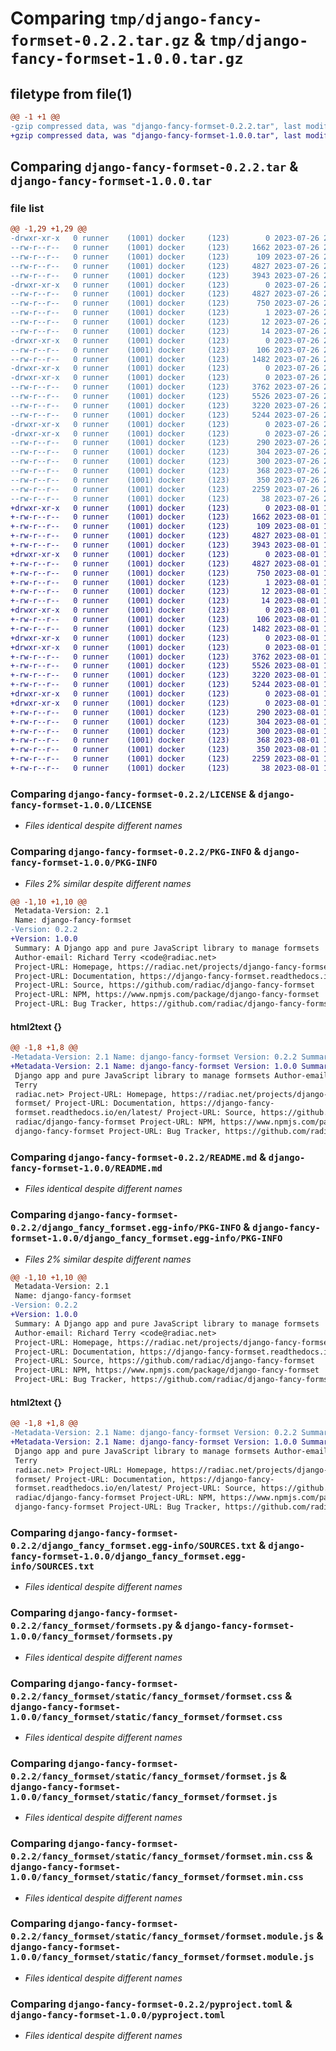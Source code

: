 # Comparing `tmp/django-fancy-formset-0.2.2.tar.gz` & `tmp/django-fancy-formset-1.0.0.tar.gz`

## filetype from file(1)

```diff
@@ -1 +1 @@
-gzip compressed data, was "django-fancy-formset-0.2.2.tar", last modified: Wed Jul 26 23:09:57 2023, max compression
+gzip compressed data, was "django-fancy-formset-1.0.0.tar", last modified: Tue Aug  1 15:20:39 2023, max compression
```

## Comparing `django-fancy-formset-0.2.2.tar` & `django-fancy-formset-1.0.0.tar`

### file list

```diff
@@ -1,29 +1,29 @@
-drwxr-xr-x   0 runner    (1001) docker     (123)        0 2023-07-26 23:09:57.080984 django-fancy-formset-0.2.2/
--rw-r--r--   0 runner    (1001) docker     (123)     1662 2023-07-26 23:09:45.000000 django-fancy-formset-0.2.2/LICENSE
--rw-r--r--   0 runner    (1001) docker     (123)      109 2023-07-26 23:09:45.000000 django-fancy-formset-0.2.2/MANIFEST.in
--rw-r--r--   0 runner    (1001) docker     (123)     4827 2023-07-26 23:09:57.080984 django-fancy-formset-0.2.2/PKG-INFO
--rw-r--r--   0 runner    (1001) docker     (123)     3943 2023-07-26 23:09:45.000000 django-fancy-formset-0.2.2/README.md
-drwxr-xr-x   0 runner    (1001) docker     (123)        0 2023-07-26 23:09:57.080984 django-fancy-formset-0.2.2/django_fancy_formset.egg-info/
--rw-r--r--   0 runner    (1001) docker     (123)     4827 2023-07-26 23:09:57.000000 django-fancy-formset-0.2.2/django_fancy_formset.egg-info/PKG-INFO
--rw-r--r--   0 runner    (1001) docker     (123)      750 2023-07-26 23:09:57.000000 django-fancy-formset-0.2.2/django_fancy_formset.egg-info/SOURCES.txt
--rw-r--r--   0 runner    (1001) docker     (123)        1 2023-07-26 23:09:57.000000 django-fancy-formset-0.2.2/django_fancy_formset.egg-info/dependency_links.txt
--rw-r--r--   0 runner    (1001) docker     (123)       12 2023-07-26 23:09:57.000000 django-fancy-formset-0.2.2/django_fancy_formset.egg-info/requires.txt
--rw-r--r--   0 runner    (1001) docker     (123)       14 2023-07-26 23:09:57.000000 django-fancy-formset-0.2.2/django_fancy_formset.egg-info/top_level.txt
-drwxr-xr-x   0 runner    (1001) docker     (123)        0 2023-07-26 23:09:57.080984 django-fancy-formset-0.2.2/fancy_formset/
--rw-r--r--   0 runner    (1001) docker     (123)      106 2023-07-26 23:09:45.000000 django-fancy-formset-0.2.2/fancy_formset/__init__.py
--rw-r--r--   0 runner    (1001) docker     (123)     1482 2023-07-26 23:09:45.000000 django-fancy-formset-0.2.2/fancy_formset/formsets.py
-drwxr-xr-x   0 runner    (1001) docker     (123)        0 2023-07-26 23:09:57.076984 django-fancy-formset-0.2.2/fancy_formset/static/
-drwxr-xr-x   0 runner    (1001) docker     (123)        0 2023-07-26 23:09:57.080984 django-fancy-formset-0.2.2/fancy_formset/static/fancy_formset/
--rw-r--r--   0 runner    (1001) docker     (123)     3762 2023-07-26 23:09:50.000000 django-fancy-formset-0.2.2/fancy_formset/static/fancy_formset/formset.css
--rw-r--r--   0 runner    (1001) docker     (123)     5526 2023-07-26 23:09:50.000000 django-fancy-formset-0.2.2/fancy_formset/static/fancy_formset/formset.js
--rw-r--r--   0 runner    (1001) docker     (123)     3220 2023-07-26 23:09:50.000000 django-fancy-formset-0.2.2/fancy_formset/static/fancy_formset/formset.min.css
--rw-r--r--   0 runner    (1001) docker     (123)     5244 2023-07-26 23:09:50.000000 django-fancy-formset-0.2.2/fancy_formset/static/fancy_formset/formset.module.js
-drwxr-xr-x   0 runner    (1001) docker     (123)        0 2023-07-26 23:09:57.076984 django-fancy-formset-0.2.2/fancy_formset/templates/
-drwxr-xr-x   0 runner    (1001) docker     (123)        0 2023-07-26 23:09:57.080984 django-fancy-formset-0.2.2/fancy_formset/templates/fancy_formset/
--rw-r--r--   0 runner    (1001) docker     (123)      290 2023-07-26 23:09:45.000000 django-fancy-formset-0.2.2/fancy_formset/templates/fancy_formset/default.html
--rw-r--r--   0 runner    (1001) docker     (123)      304 2023-07-26 23:09:45.000000 django-fancy-formset-0.2.2/fancy_formset/templates/fancy_formset/div.html
--rw-r--r--   0 runner    (1001) docker     (123)      300 2023-07-26 23:09:45.000000 django-fancy-formset-0.2.2/fancy_formset/templates/fancy_formset/p.html
--rw-r--r--   0 runner    (1001) docker     (123)      368 2023-07-26 23:09:45.000000 django-fancy-formset-0.2.2/fancy_formset/templates/fancy_formset/table.html
--rw-r--r--   0 runner    (1001) docker     (123)      350 2023-07-26 23:09:45.000000 django-fancy-formset-0.2.2/fancy_formset/templates/fancy_formset/ul.html
--rw-r--r--   0 runner    (1001) docker     (123)     2259 2023-07-26 23:09:45.000000 django-fancy-formset-0.2.2/pyproject.toml
--rw-r--r--   0 runner    (1001) docker     (123)       38 2023-07-26 23:09:57.080984 django-fancy-formset-0.2.2/setup.cfg
+drwxr-xr-x   0 runner    (1001) docker     (123)        0 2023-08-01 15:20:39.986729 django-fancy-formset-1.0.0/
+-rw-r--r--   0 runner    (1001) docker     (123)     1662 2023-08-01 15:20:26.000000 django-fancy-formset-1.0.0/LICENSE
+-rw-r--r--   0 runner    (1001) docker     (123)      109 2023-08-01 15:20:26.000000 django-fancy-formset-1.0.0/MANIFEST.in
+-rw-r--r--   0 runner    (1001) docker     (123)     4827 2023-08-01 15:20:39.982729 django-fancy-formset-1.0.0/PKG-INFO
+-rw-r--r--   0 runner    (1001) docker     (123)     3943 2023-08-01 15:20:26.000000 django-fancy-formset-1.0.0/README.md
+drwxr-xr-x   0 runner    (1001) docker     (123)        0 2023-08-01 15:20:39.982729 django-fancy-formset-1.0.0/django_fancy_formset.egg-info/
+-rw-r--r--   0 runner    (1001) docker     (123)     4827 2023-08-01 15:20:39.000000 django-fancy-formset-1.0.0/django_fancy_formset.egg-info/PKG-INFO
+-rw-r--r--   0 runner    (1001) docker     (123)      750 2023-08-01 15:20:39.000000 django-fancy-formset-1.0.0/django_fancy_formset.egg-info/SOURCES.txt
+-rw-r--r--   0 runner    (1001) docker     (123)        1 2023-08-01 15:20:39.000000 django-fancy-formset-1.0.0/django_fancy_formset.egg-info/dependency_links.txt
+-rw-r--r--   0 runner    (1001) docker     (123)       12 2023-08-01 15:20:39.000000 django-fancy-formset-1.0.0/django_fancy_formset.egg-info/requires.txt
+-rw-r--r--   0 runner    (1001) docker     (123)       14 2023-08-01 15:20:39.000000 django-fancy-formset-1.0.0/django_fancy_formset.egg-info/top_level.txt
+drwxr-xr-x   0 runner    (1001) docker     (123)        0 2023-08-01 15:20:39.982729 django-fancy-formset-1.0.0/fancy_formset/
+-rw-r--r--   0 runner    (1001) docker     (123)      106 2023-08-01 15:20:26.000000 django-fancy-formset-1.0.0/fancy_formset/__init__.py
+-rw-r--r--   0 runner    (1001) docker     (123)     1482 2023-08-01 15:20:26.000000 django-fancy-formset-1.0.0/fancy_formset/formsets.py
+drwxr-xr-x   0 runner    (1001) docker     (123)        0 2023-08-01 15:20:39.978728 django-fancy-formset-1.0.0/fancy_formset/static/
+drwxr-xr-x   0 runner    (1001) docker     (123)        0 2023-08-01 15:20:39.982729 django-fancy-formset-1.0.0/fancy_formset/static/fancy_formset/
+-rw-r--r--   0 runner    (1001) docker     (123)     3762 2023-08-01 15:20:31.000000 django-fancy-formset-1.0.0/fancy_formset/static/fancy_formset/formset.css
+-rw-r--r--   0 runner    (1001) docker     (123)     5526 2023-08-01 15:20:31.000000 django-fancy-formset-1.0.0/fancy_formset/static/fancy_formset/formset.js
+-rw-r--r--   0 runner    (1001) docker     (123)     3220 2023-08-01 15:20:31.000000 django-fancy-formset-1.0.0/fancy_formset/static/fancy_formset/formset.min.css
+-rw-r--r--   0 runner    (1001) docker     (123)     5244 2023-08-01 15:20:31.000000 django-fancy-formset-1.0.0/fancy_formset/static/fancy_formset/formset.module.js
+drwxr-xr-x   0 runner    (1001) docker     (123)        0 2023-08-01 15:20:39.978728 django-fancy-formset-1.0.0/fancy_formset/templates/
+drwxr-xr-x   0 runner    (1001) docker     (123)        0 2023-08-01 15:20:39.982729 django-fancy-formset-1.0.0/fancy_formset/templates/fancy_formset/
+-rw-r--r--   0 runner    (1001) docker     (123)      290 2023-08-01 15:20:26.000000 django-fancy-formset-1.0.0/fancy_formset/templates/fancy_formset/default.html
+-rw-r--r--   0 runner    (1001) docker     (123)      304 2023-08-01 15:20:26.000000 django-fancy-formset-1.0.0/fancy_formset/templates/fancy_formset/div.html
+-rw-r--r--   0 runner    (1001) docker     (123)      300 2023-08-01 15:20:26.000000 django-fancy-formset-1.0.0/fancy_formset/templates/fancy_formset/p.html
+-rw-r--r--   0 runner    (1001) docker     (123)      368 2023-08-01 15:20:26.000000 django-fancy-formset-1.0.0/fancy_formset/templates/fancy_formset/table.html
+-rw-r--r--   0 runner    (1001) docker     (123)      350 2023-08-01 15:20:26.000000 django-fancy-formset-1.0.0/fancy_formset/templates/fancy_formset/ul.html
+-rw-r--r--   0 runner    (1001) docker     (123)     2259 2023-08-01 15:20:26.000000 django-fancy-formset-1.0.0/pyproject.toml
+-rw-r--r--   0 runner    (1001) docker     (123)       38 2023-08-01 15:20:39.986729 django-fancy-formset-1.0.0/setup.cfg
```

### Comparing `django-fancy-formset-0.2.2/LICENSE` & `django-fancy-formset-1.0.0/LICENSE`

 * *Files identical despite different names*

### Comparing `django-fancy-formset-0.2.2/PKG-INFO` & `django-fancy-formset-1.0.0/PKG-INFO`

 * *Files 2% similar despite different names*

```diff
@@ -1,10 +1,10 @@
 Metadata-Version: 2.1
 Name: django-fancy-formset
-Version: 0.2.2
+Version: 1.0.0
 Summary: A Django app and pure JavaScript library to manage formsets
 Author-email: Richard Terry <code@radiac.net>
 Project-URL: Homepage, https://radiac.net/projects/django-fancy-formset/
 Project-URL: Documentation, https://django-fancy-formset.readthedocs.io/en/latest/
 Project-URL: Source, https://github.com/radiac/django-fancy-formset
 Project-URL: NPM, https://www.npmjs.com/package/django-fancy-formset
 Project-URL: Bug Tracker, https://github.com/radiac/django-fancy-formset/issues
```

#### html2text {}

```diff
@@ -1,8 +1,8 @@
-Metadata-Version: 2.1 Name: django-fancy-formset Version: 0.2.2 Summary: A
+Metadata-Version: 2.1 Name: django-fancy-formset Version: 1.0.0 Summary: A
 Django app and pure JavaScript library to manage formsets Author-email: Richard
 Terry
 radiac.net> Project-URL: Homepage, https://radiac.net/projects/django-fancy-
 formset/ Project-URL: Documentation, https://django-fancy-
 formset.readthedocs.io/en/latest/ Project-URL: Source, https://github.com/
 radiac/django-fancy-formset Project-URL: NPM, https://www.npmjs.com/package/
 django-fancy-formset Project-URL: Bug Tracker, https://github.com/radiac/
```

### Comparing `django-fancy-formset-0.2.2/README.md` & `django-fancy-formset-1.0.0/README.md`

 * *Files identical despite different names*

### Comparing `django-fancy-formset-0.2.2/django_fancy_formset.egg-info/PKG-INFO` & `django-fancy-formset-1.0.0/django_fancy_formset.egg-info/PKG-INFO`

 * *Files 2% similar despite different names*

```diff
@@ -1,10 +1,10 @@
 Metadata-Version: 2.1
 Name: django-fancy-formset
-Version: 0.2.2
+Version: 1.0.0
 Summary: A Django app and pure JavaScript library to manage formsets
 Author-email: Richard Terry <code@radiac.net>
 Project-URL: Homepage, https://radiac.net/projects/django-fancy-formset/
 Project-URL: Documentation, https://django-fancy-formset.readthedocs.io/en/latest/
 Project-URL: Source, https://github.com/radiac/django-fancy-formset
 Project-URL: NPM, https://www.npmjs.com/package/django-fancy-formset
 Project-URL: Bug Tracker, https://github.com/radiac/django-fancy-formset/issues
```

#### html2text {}

```diff
@@ -1,8 +1,8 @@
-Metadata-Version: 2.1 Name: django-fancy-formset Version: 0.2.2 Summary: A
+Metadata-Version: 2.1 Name: django-fancy-formset Version: 1.0.0 Summary: A
 Django app and pure JavaScript library to manage formsets Author-email: Richard
 Terry
 radiac.net> Project-URL: Homepage, https://radiac.net/projects/django-fancy-
 formset/ Project-URL: Documentation, https://django-fancy-
 formset.readthedocs.io/en/latest/ Project-URL: Source, https://github.com/
 radiac/django-fancy-formset Project-URL: NPM, https://www.npmjs.com/package/
 django-fancy-formset Project-URL: Bug Tracker, https://github.com/radiac/
```

### Comparing `django-fancy-formset-0.2.2/django_fancy_formset.egg-info/SOURCES.txt` & `django-fancy-formset-1.0.0/django_fancy_formset.egg-info/SOURCES.txt`

 * *Files identical despite different names*

### Comparing `django-fancy-formset-0.2.2/fancy_formset/formsets.py` & `django-fancy-formset-1.0.0/fancy_formset/formsets.py`

 * *Files identical despite different names*

### Comparing `django-fancy-formset-0.2.2/fancy_formset/static/fancy_formset/formset.css` & `django-fancy-formset-1.0.0/fancy_formset/static/fancy_formset/formset.css`

 * *Files identical despite different names*

### Comparing `django-fancy-formset-0.2.2/fancy_formset/static/fancy_formset/formset.js` & `django-fancy-formset-1.0.0/fancy_formset/static/fancy_formset/formset.js`

 * *Files identical despite different names*

### Comparing `django-fancy-formset-0.2.2/fancy_formset/static/fancy_formset/formset.min.css` & `django-fancy-formset-1.0.0/fancy_formset/static/fancy_formset/formset.min.css`

 * *Files identical despite different names*

### Comparing `django-fancy-formset-0.2.2/fancy_formset/static/fancy_formset/formset.module.js` & `django-fancy-formset-1.0.0/fancy_formset/static/fancy_formset/formset.module.js`

 * *Files identical despite different names*

### Comparing `django-fancy-formset-0.2.2/pyproject.toml` & `django-fancy-formset-1.0.0/pyproject.toml`

 * *Files identical despite different names*

